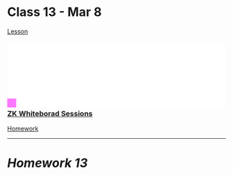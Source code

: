 # Class 13 - Mar 8

[Lesson](./Lesson13.pdf)

### ![ZK Sessions](../img/zkwb.png)[ZK Whiteborad Sessions](https://zkhack.dev/whiteboard/)

[Homework](./Homework13.pdf)

---

# **_Homework 13_**
